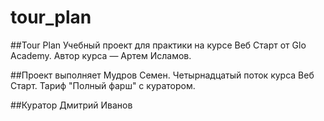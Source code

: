 # tour_plan

##Tour Plan
Учебный проект для практики на курсе Веб Старт от Glo Academy. Автор курса — Артем Исламов.

##Проект выполняет
Мудров Семен. Четырнадцатый поток курса Веб Старт. Тариф "Полный фарш" с куратором.

##Куратор
Дмитрий Иванов
